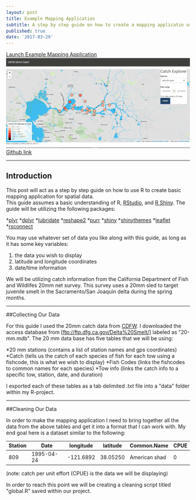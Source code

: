 ```yaml
---
layout: post
title: Example Mapping Application
subtitle: A step by step guide on how to create a mapping applicatin using R
published: true
date: '2017-03-29'
---
```


[Launch  Example Mapping Application](http://aebarros.com/shiny/CatchApp/ExampleMapApp/)
![screenshot of app](/img/examplemapappscreen.png)
[Github link](https://github.com/aebarros/shiny-server/tree/master/ExampleMapApp)

---

## Introduction

This post will act as a step by step guide on how to use R to create basic mapping application for spatial data.  
This guide assumes a basic understanding of R, [RStudio](https://www.rstudio.com/), and [R Shiny](https://shiny.rstudio.com/).
The guide will be utilizing the following packages:

*[plyr](https://cran.r-project.org/web/packages/plyr/plyr.pdf)
*[dplyr](https://cran.r-project.org/web/packages/dplyr/dplyr.pdf)
*[lubridate](https://cran.r-project.org/web/packages/lubridate/lubridate.pdf)
*[reshape2](https://cran.r-project.org/web/packages/reshape2/reshape2.pdf)
*[purr](https://cran.r-project.org/web/packages/purrr/purrr.pdf)
*[shiny](https://cran.r-project.org/web/packages/shiny/shiny.pdf)
*[shinythemes](https://cran.r-project.org/web/packages/shinythemes/shinythemes.pdf)
*[leaflet](https://cran.r-project.org/web/packages/leaflet/leaflet.pdf)
*[rsconnect](https://cran.r-project.org/web/packages/rsconnect/rsconnect.pdf)

You may use whatever set of data you like along with this guide, as long as it has some key variables:

1. the data you wish to display
2. latitude and longitude coordinates
3. date/time information

We will be utilizing catch information from the California Department of Fish and Wildlifes 20mm net survey. This survey uses a 20mm sled to target juvenile smelt in the Sacramento/San Joaquin delta during the spring months.

---

##Collecting Our Data

For this guide I used the 20mm catch data from [CDFW](http://www.dfg.ca.gov/delta/projects.asp?ProjectID=20mm). I downloaded the access database
from [ftp://ftp.dfg.ca.gov/Delta%20Smelt/] labeled as "20-mm.mdb". The 20 mm data base has five tables that we will be using:

*20 mm stations (contains a list of station names and gps coordinates)
*Catch (tells us the catch of each species of fish for each tow using a fishcode, this is what we wish to display)
*Fish Codes (links the fishcodes to common names for each species)
*Tow info (links the catch info to a specific tow, station, date, and duration)

I exported each of these tables as a tab delimited .txt file into a "data" folder within my R-project.

---

##Cleaning Our Data

In order to make the mapping application I need to bring together all the data from the above tables and get it into a format that I 
can work with. My end goal here is a dataset similar to the following:

Station|Date|longitude|latitude|Common.Name|CPUE
---|---|---|---|---|---
809|1995-04-24|-121.6892|38.05250|American shad|0

(note: catch per unit effort (CPUE) is the data we will be displaying)

In order to reach this point we will be creating a cleaning script titled "global.R" saved within our project.
